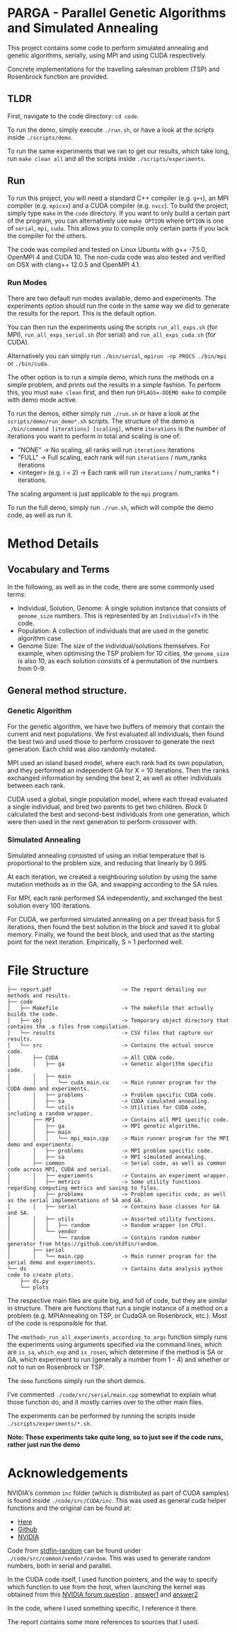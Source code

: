 # PARGA - Parallel Genetic Algorithms and Simulated Annealing
This project contains some code to perform simulated annealing and genetic algorithms, serially, using MPI and using CUDA respectively.

Concrete implementations for the travelling salesman problem (TSP) and Rosenbrock function are provided.

## TLDR
First, navigate to the code directory: `cd code`.

To run the demo, simply execute `./run.sh`, or have a look at the scripts inside `./scripts/demo`. 

To run the same experiments that we ran to get our results, which take long, run `make clean all` and all the scripts inside `./scripts/experiments`.

## Run
To run this project, you will need a standard C++ compiler (e.g. `g++`), an MPI compiler (e.g. `mpicxx`) and a CUDA compiler (e.g. `nvcc`).
To build the project, simply type `make` in the `code` directory. If you want to only build a certain part of the program, you can alternatively use `make OPTION` where `OPTION` is one of `serial`, `mpi`, `cuda`. This allows you to compile only certain parts if you lack the compiler for the others.

The code was compiled and tested on Linux Ubuntu with g++ -7.5.0, OpenMPI 4 and CUDA 10. The non-cuda code was also tested and verified on OSX with clang++ 12.0.5 and OpenMPI 4.1.

### Run Modes
There are two default run modes available, demo and experiments. The experiments option should run the code in the same way we did to generate the results for the report. This is the default option.

You can then run the experiments using the scripts `run_all_exps.sh` (for MPI), `run_all_exps_serial.sh` (for serial) and `run_all_exps_cuda.sh` (for CUDA).

Alternatively you can simply run `./bin/serial`, `mpirun -np PROCS ./bin/mpi` or `./bin/cuda`.

The other option is to run a simple demo, which runs the methods on a simple problem, and prints out the results in a simple fashion. 
To perform this, you must `make clean` first, and then run `DFLAGS=-DDEMO make` to compile with demo mode active.

To run the demos, either simply run `./run.sh` or have a look at the `scripts/demo/run_demo*.sh` scripts.
The structure of the demo is `./bin/command [iterations] [scaling]`, where `iterations` is the number of iterations you want to perform in total and scaling is one of:
- "NONE" -> No scaling, all ranks will run `iterations` iterations
- "FULL" -> Full scaling, each rank will run `iterations` / num_ranks iterations
- \<integer> (e.g. i = 2) -> Each rank will run `iterations` / num_ranks * i iterations.

The scaling argument is just applicable to the `mpi` program.


To run the full demo, simply run `./run.sh`, which will compile the demo code, as well as run it.

# Method Details
## Vocabulary and Terms
In the following, as well as in the code, there are some commonly used terms:
- Individual, Solution, Genome: A single solution instance that consists of `genome_size` numbers. This is represented by an `Individual<T>` in the code.
- Population: A collection of individuals that are used in the genetic algorithm case.
- Genome Size: The size of the individual/solutions themselves. For example, when optimising the TSP problem for 10 cities, the `genome_size` is also 10, as each solution consists of a permutation of the numbers from 0-9.
## General method structure.
### Genetic Algorithm
For the genetic algorithm, we have two buffers of memory that contain the current and next populations. We first evaluated all individuals, then found the best two and used those to perform crossover to generate the next generation. Each child was also randomly mutated.

MPI used an island based model, where each rank had its own population, and they performed an independent GA for X = 10 iterations. Then the ranks exchanged information by sending the best 2, as well as other individuals between each rank.

CUDA used a global, single population model, where each thread evaluated a single individual, and bred two parents to get two children. Block 0 calculated the best and second-best individuals from one generation, which were then used in the next generation to perform crossover with.

### Simulated Annealing
Simulated annealing consisted of using an initial temperature that is proportional to the problem size, and reducing that linearly by 0.995.

At each iteration, we created a neighbouring solution by using the same mutation methods as in the GA, and swapping according to the SA rules.

For MPI, each rank performed SA independently, and exchanged the best solution every 100 iterations.

For CUDA, we performed simulated annealing on a per thread basis for S iterations, then found the best solution in the block and saved it to global memory. Finally, we found the best block, and used that as the starting point for the next iteration. Empirically, S = 1 performed well.


# File Structure
```
├── report.pdf                      -> The report detailing our methods and results.
├── code
│   ├── Makefile                    -> The makefile that actually builds the code.
│   ├── obj                         -> Temporary object directory that contains the .o files from compilation.
│   └── results                     -> CSV files that capture our results.
│   └── src                         -> Contains the actual source code.
│       ├── CUDA                    -> All CUDA code.
│       │   ├── ga                  -> Genetic algorithm specific code.
│       │   ├── main                
│       │   │   └── cuda_main.cu    -> Main runner program for the CUDA demo and experiments.
│       │   ├── problems            -> Problem specific CUDA code.
│       │   ├── sa                  -> CUDA simulated annealing.
│       │   └── utils               -> Utilities for CUDA code, including a random wrapper.
│       ├── MPI                     -> Contains all MPI specific code.
│       │   ├── ga                  -> MPI genetic algorithm.
│       │   ├── main                
│       │   │   └── mpi_main.cpp    -> Main runner program for the MPI demo and experiments.
│       │   ├── problems            -> MPI problem specific code.
│       │   ├── sa                  -> MPI simulated annealing.
│       ├── common                  -> Serial code, as well as common code across MPI, CUDA and serial.
│       │   ├── experiments         -> Contains an experiment wrapper.
│       │   ├── metrics             -> Some utility functions regarding computing metrics and saving to files.
│       │   ├── problems            -> Problem specific code, as well as the serial implementations of SA and GA.
│       │   ├── serial              -> Contains base classes for GA and SA.
│       │   ├── utils               -> Assorted utility functions.
│       │   │   ├── random          -> Random wrapper (on CPU).
│       │   └── vendor
│       │       └── random          -> Contains random number generator from https://github.com/stdfin/random.
│       ├── serial
│       │   └── main.cpp            -> Main runner program for the serial demo and experiments.
└── ds                              -> Contains data analysis python code to create plots.
    ├── ds.py
    └── plots
```
The respective main files are quite big, and full of code, but they are similar in structure. There are functions that run a single instance of a method on a problem (e.g. MPIAnnealing on TSP, or CudaGA on Rosenbrock, etc.). Most of the code is responsible for that. 

The `<method>_run_all_experiments_according_to_args` function simply runs the experiments using arguments specified via the command lines, which are `is_sa`,  `which_exp` and `is_rosen`, which determine if the method is SA or GA, which experiment to run (generally a number from 1 - 4) and whether or not to run on Rosenbrock or TSP.

The `demo` functions simply run the short demos.


I've commented `./code/src/serial/main.cpp` somewhat to explain what those function do, and it mostly carries over to the other main files.



The experiments can be performed by running the scripts inside `./scripts/experiments/*.sh`. 

**Note: These experiments take quite long, so to just see if the code runs, rather just run the demo**

# Acknowledgements
NVIDIA's common `inc` folder (which is distributed as part of CUDA samples) is found inside `./code/src/CUDA/inc`. This was used as general cuda helper functions and the original can be found at:
- [Here](https://developer.download.nvidia.com/compute/cuda/1.1-Beta/x86_website/samples.html)
- [Github](https://github.com/NVIDIA/cuda-samples)
- [NVIDIA](https://docs.nvidia.com/cuda/cuda-samples/index.html)

Code from [stdfin-random](https://github.com/stdfin/random) can be found under `./code/src/common/vendor/random`. This was used to generate random numbers, both in serial and parallel.


In the CUDA code itself, I used function pointers, and the way to specify which function to use from the host, when launching the kernel was obtained from this [NVIDIA forum question](https://forums.developer.nvidia.com/t/how-can-i-use-device-function-pointer-in-cuda/14405) , [answer1](https://forums.developer.nvidia.com/t/how-can-i-use-device-function-pointer-in-cuda/14405/31) and [answer2](https://forums.developer.nvidia.com/t/how-can-i-use-device-function-pointer-in-cuda/14405/32)

In the code, where I used something specific, I reference it there.

The report contains some more references to sources that I used.